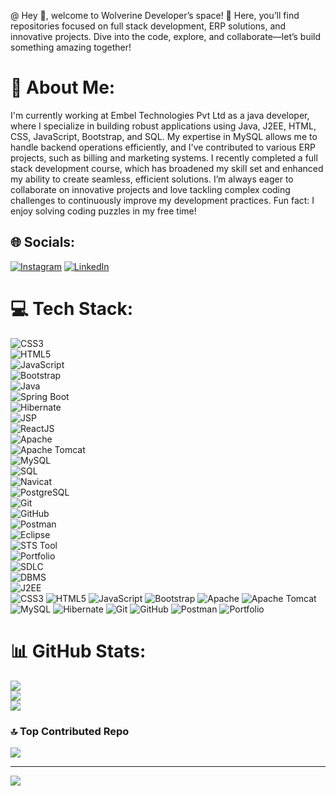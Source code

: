 @ Hey 👋, welcome to Wolverine Developer’s space! 🚀 Here, you’ll find repositories focused on full stack development, ERP solutions, and innovative projects. Dive into the code, explore, and collaborate—let’s build something amazing together!
# 💫 About Me:
I'm currently working at Embel Technologies Pvt Ltd as a java developer, where I specialize in building robust applications using Java, J2EE, HTML, CSS, JavaScript, Bootstrap, and SQL. My expertise in MySQL allows me to handle backend operations efficiently, and I've contributed to various ERP projects, such as billing and marketing systems. I recently completed a full stack development course, which has broadened my skill set and enhanced my ability to create seamless, efficient solutions. I’m always eager to collaborate on innovative projects and love tackling complex coding challenges to continuously improve my development practices. Fun fact: I enjoy solving coding puzzles in my free time!


## 🌐 Socials:
[![Instagram](https://img.shields.io/badge/Instagram-%23E4405F.svg?logo=Instagram&logoColor=white)](https://instagram.com/harshalnalkar_18) [![LinkedIn](https://img.shields.io/badge/LinkedIn-%230077B5.svg?logo=linkedin&logoColor=white)](https://linkedin.com/in/www.linkedin.com/in/harshal-nalkar) 

# 💻 Tech Stack:
![CSS3](https://img.shields.io/badge/css3-%231572B6.svg?style=for-the-badge&logo=css3&logoColor=white)  
![HTML5](https://img.shields.io/badge/html5-%23E34F26.svg?style=for-the-badge&logo=html5&logoColor=white)  
![JavaScript](https://img.shields.io/badge/javascript-%23323330.svg?style=for-the-badge&logo=javascript&logoColor=%23F7DF1E)  
![Bootstrap](https://img.shields.io/badge/bootstrap-%238511FA.svg?style=for-the-badge&logo=bootstrap&logoColor=white)  
![Java](https://img.shields.io/badge/Java-%23ED8B00.svg?style=for-the-badge&logo=java&logoColor=white)  
![Spring Boot](https://img.shields.io/badge/Spring%20Boot-%236DB33F.svg?style=for-the-badge&logo=spring&logoColor=white)  
![Hibernate](https://img.shields.io/badge/Hibernate-59666C?style=for-the-badge&logo=Hibernate&logoColor=white)  
![JSP](https://img.shields.io/badge/JSP-%23F7A41D.svg?style=for-the-badge&logo=java&logoColor=white)  
![ReactJS](https://img.shields.io/badge/ReactJS-%2361DAFB.svg?style=for-the-badge&logo=react&logoColor=black)  
![Apache](https://img.shields.io/badge/apache-%23D42029.svg?style=for-the-badge&logo=apache&logoColor=white)  
![Apache Tomcat](https://img.shields.io/badge/apache%20tomcat-%23F8DC75.svg?style=for-the-badge&logo=apache-tomcat&logoColor=black)  
![MySQL](https://img.shields.io/badge/mysql-4479A1.svg?style=for-the-badge&logo=mysql&logoColor=white)  
![SQL](https://img.shields.io/badge/SQL-%23007396.svg?style=for-the-badge&logo=sqlite&logoColor=white)  
![Navicat](https://img.shields.io/badge/Navicat-%23FACC15.svg?style=for-the-badge&logo=navicat&logoColor=black)  
![PostgreSQL](https://img.shields.io/badge/PostgreSQL-%23336791.svg?style=for-the-badge&logo=postgresql&logoColor=white)  
![Git](https://img.shields.io/badge/git-%23F05033.svg?style=for-the-badge&logo=git&logoColor=white)  
![GitHub](https://img.shields.io/badge/github-%23121011.svg?style=for-the-badge&logo=github&logoColor=white)  
![Postman](https://img.shields.io/badge/Postman-FF6C37?style=for-the-badge&logo=postman&logoColor=white)  
![Eclipse](https://img.shields.io/badge/Eclipse-%232C2255.svg?style=for-the-badge&logo=eclipse&logoColor=white)  
![STS Tool](https://img.shields.io/badge/STS%20Tool-%236DB33F.svg?style=for-the-badge&logo=spring&logoColor=white)  
![Portfolio](https://img.shields.io/badge/Portfolio-%23000000.svg?style=for-the-badge&logo=firefox&logoColor=#FF7139)  
![SDLC](https://img.shields.io/badge/SDLC-%23000000.svg?style=for-the-badge&logo=java&logoColor=white)  
![DBMS](https://img.shields.io/badge/DBMS-%23007396.svg?style=for-the-badge&logo=mysql&logoColor=white)  
![J2EE](https://img.shields.io/badge/J2EE-%23FF6D00.svg?style=for-the-badge&logo=java&logoColor=white)  
![CSS3](https://img.shields.io/badge/css3-%231572B6.svg?style=for-the-badge&logo=css3&logoColor=white) ![HTML5](https://img.shields.io/badge/html5-%23E34F26.svg?style=for-the-badge&logo=html5&logoColor=white) ![JavaScript](https://img.shields.io/badge/javascript-%23323330.svg?style=for-the-badge&logo=javascript&logoColor=%23F7DF1E) ![Bootstrap](https://img.shields.io/badge/bootstrap-%238511FA.svg?style=for-the-badge&logo=bootstrap&logoColor=white) ![Apache](https://img.shields.io/badge/apache-%23D42029.svg?style=for-the-badge&logo=apache&logoColor=white) ![Apache Tomcat](https://img.shields.io/badge/apache%20tomcat-%23F8DC75.svg?style=for-the-badge&logo=apache-tomcat&logoColor=black) ![MySQL](https://img.shields.io/badge/mysql-4479A1.svg?style=for-the-badge&logo=mysql&logoColor=white) ![Hibernate](https://img.shields.io/badge/Hibernate-59666C?style=for-the-badge&logo=Hibernate&logoColor=white) ![Git](https://img.shields.io/badge/git-%23F05033.svg?style=for-the-badge&logo=git&logoColor=white) ![GitHub](https://img.shields.io/badge/github-%23121011.svg?style=for-the-badge&logo=github&logoColor=white) ![Postman](https://img.shields.io/badge/Postman-FF6C37?style=for-the-badge&logo=postman&logoColor=white) ![Portfolio](https://img.shields.io/badge/Portfolio-%23000000.svg?style=for-the-badge&logo=firefox&logoColor=#FF7139)
# 📊 GitHub Stats:
![](https://github-readme-stats.vercel.app/api?username=HarshalNalkar&theme=dark&hide_border=false&include_all_commits=false&count_private=false)<br/>
![](https://github-readme-streak-stats.herokuapp.com/?user=HarshalNalkar&theme=dark&hide_border=false)<br/>
![](https://github-readme-stats.vercel.app/api/top-langs/?username=HarshalNalkar&theme=dark&hide_border=false&include_all_commits=false&count_private=false&layout=compact)

### 🔝 Top Contributed Repo
![](https://github-contributor-stats.vercel.app/api?username=HarshalNalkar&limit=5&theme=dark&combine_all_yearly_contributions=true)

---
[![](https://visitcount.itsvg.in/api?id=HarshalNalkar&icon=0&color=0)](https://visitcount.itsvg.in)

<!-- Proudly created with GPRM ( https://gprm.itsvg.in ) -->
